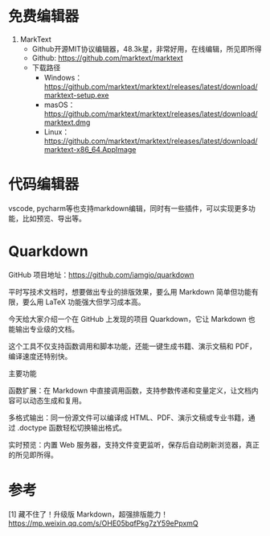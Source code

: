 # 免费编辑器
1. MarkText
    - Github开源MIT协议编辑器，48.3k星，非常好用，在线编辑，所见即所得
    - Github: https://github.com/marktext/marktext
    - 下载路径
        - Windows：https://github.com/marktext/marktext/releases/latest/download/marktext-setup.exe
        - masOS：https://github.com/marktext/marktext/releases/latest/download/marktext.dmg
        - Linux：https://github.com/marktext/marktext/releases/latest/download/marktext-x86_64.AppImage

# 代码编辑器

vscode, pycharm等也支持markdown编辑，同时有一些插件，可以实现更多功能，比如预览、导出等。

# Quarkdown

GitHub 项目地址：https://github.com/iamgio/quarkdown

平时写技术文档时，想要做出专业的排版效果，要么用 Markdown 简单但功能有限，要么用 LaTeX 功能强大但学习成本高。

今天给大家介绍一个在 GitHub 上发现的项目 Quarkdown，它让 Markdown 也能输出专业级的文档。

这个工具不仅支持函数调用和脚本功能，还能一键生成书籍、演示文稿和 PDF，编译速度还特别快。

主要功能

函数扩展：在 Markdown 中直接调用函数，支持参数传递和变量定义，让文档内容可以动态生成和复用。

多格式输出：同一份源文件可以编译成 HTML、PDF、演示文稿或专业书籍，通过 .doctype 函数轻松切换输出格式。

实时预览：内置 Web 服务器，支持文件变更监听，保存后自动刷新浏览器，真正的所见即所得。

# 参考

[1] 藏不住了！升级版 Markdown，超强排版能力！https://mp.weixin.qq.com/s/OHE05bqfPkg7zY59ePpxmQ